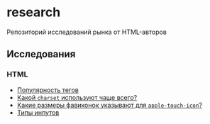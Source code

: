 # research
Репозиторий исследований рынка от HTML-авторов

## Исследования
### HTML
* [Популярность тегов](research/popularity-of-tags.md)
* [Какой `charset` используют чаще всего?](research/charset.md)
* [Какие размеры фавиконок указывают для `apple-touch-icon`?](research/favicon-sizes.md)
* [Типы инпутов](research/input-types.md)